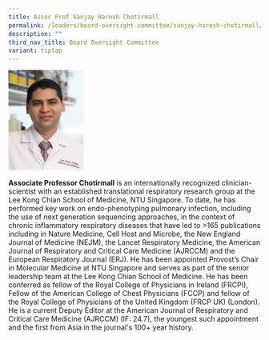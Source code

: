 ```yaml
---
title: Assoc Prof Sanjay Haresh Chotirmall
permalink: /leaders/board-oversight-committee/sanjay-haresh-chotirmall/
description: ""
third_nav_title: Board Oversight Committee
variant: tiptap
---
```

<div class="isomer-image-wrapper"><img style="width:150px" height="auto" width="100%" src="/images/Leaders/sanjay haresh chotirmall.png"></div><p><strong>Associate Professor Chotirmall</strong> is an internationally recognized clinician-scientist with an established translational respiratory research group at the Lee Kong Chian School of Medicine, NTU Singapore. To date, he has performed key work on endo-phenotyping pulmonary infection, including the use of next generation sequencing approaches, in the context of chronic inflammatory respiratory diseases that have led to &gt;165 publications including in Nature Medicine,&nbsp;Cell Host and Microbe,&nbsp;the&nbsp;New England Journal of Medicine&nbsp;(NEJM),&nbsp;the Lancet Respiratory Medicine, the&nbsp;American Journal of Respiratory and Critical Care Medicine (AJRCCM) and the European Respiratory Journal (ERJ). He has been appointed Provost’s Chair in Molecular Medicine at NTU Singapore and serves as part of the senior leadership team at the Lee Kong Chian School of Medicine. He has been conferred as fellow of the Royal College of Physicians in Ireland (FRCPI), Fellow of the American College of Chest Physicians (FCCP) and fellow of the Royal College of Physicians of the United Kingdom (FRCP UK) (London). He is a current Deputy Editor at the&nbsp;American Journal of Respiratory and Critical Care Medicine&nbsp;(AJRCCM) (IF: 24.7), the youngest such appointment and the first from Asia in the journal's 100+ year history.</p>